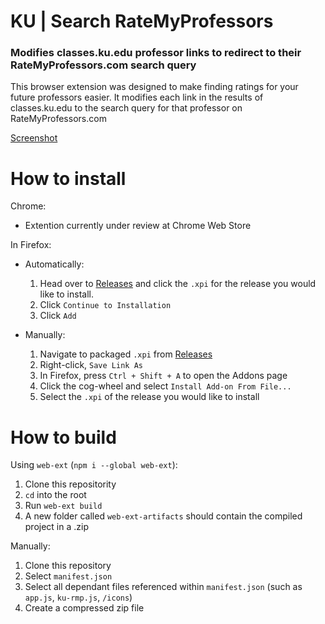 # KU | Search RateMyProfessors

### Modifies classes.ku.edu professor links to redirect to their RateMyProfessors.com search query

This browser extension was designed to make finding ratings for your future professors easier. It modifies each link in the results of classes.ku.edu to the search query for that professor on RateMyProfessors.com

[Screenshot](https://i.imgur.com/sGeA1fC.png)

# How to install
Chrome:
* Extention currently under review at Chrome Web Store

In Firefox:
* Automatically:
  1. Head over to [Releases](https://github.com/jamesmendel/ku-rmp/releases/) and click the `.xpi` for the release you would like to install.
  2. Click `Continue to Installation`
  3. Click `Add`

* Manually:
  1. Navigate to packaged `.xpi` from [Releases](https://github.com/jamesmendel/ku-rmp/releases/)
  2. Right-click, `Save Link As`
  2. In Firefox, press `Ctrl + Shift + A` to open the Addons page
  3. Click the cog-wheel and select `Install Add-on From File...`
  4. Select the `.xpi` of the release you would like to install


# How to build
Using `web-ext` (`npm i --global web-ext`):

1. Clone this repositority
2. `cd` into the root
3. Run `web-ext build`
4. A new folder called `web-ext-artifacts` should contain the compiled project in a .zip

Manually:

1. Clone this repository
2. Select `manifest.json`
3. Select all dependant files referenced within `manifest.json` (such as `app.js`, `ku-rmp.js`, `/icons`)
4. Create a compressed zip file

